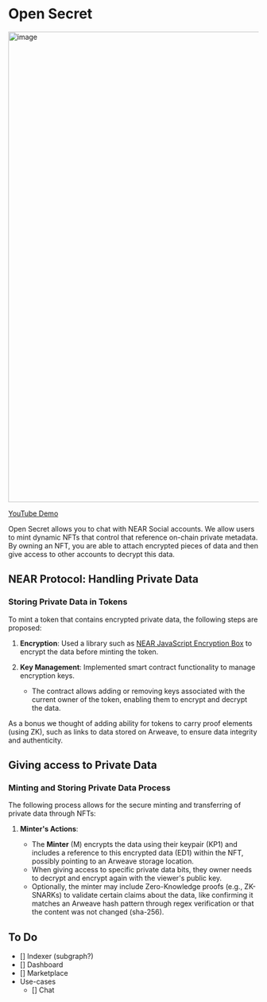 # Open Secret

<img width="946" alt="image" src="https://github.com/microchipgnu/open-secret/assets/12901349/0d5c50d6-0269-49f2-b793-405c66c06ced">


[YouTube Demo](https://www.youtube.com/watch?v=VawBqiXaiAg)

Open Secret allows you to chat with NEAR Social accounts. We allow users to mint dynamic NFTs that control that reference on-chain private metadata. By owning an NFT, you are able to attach encrypted pieces of data and then give access to other accounts to decrypt this data.

## NEAR Protocol: Handling Private Data 

### Storing Private Data in Tokens

To mint a token that contains encrypted private data, the following steps are proposed:

1. **Encryption**: Used a library such as [NEAR JavaScript Encryption Box](https://github.com/NEARFoundation/near-js-encryption-box/tree/main) to encrypt the data before minting the token.

2. **Key Management**: Implemented smart contract functionality to manage encryption keys.

   - The contract allows adding or removing keys associated with the current owner of the token, enabling them to encrypt and decrypt the data.

As a bonus we thought of adding ability for tokens to carry proof elements (using ZK), such as links to data stored on Arweave, to ensure data integrity and authenticity.

## Giving access to Private Data

### Minting and Storing Private Data Process

The following process allows for the secure minting and transferring of private data through NFTs:

1. **Minter's Actions**:

   - The **Minter** (M) encrypts the data using their keypair (KP1) and includes a reference to this encrypted data (ED1) within the NFT, possibly pointing to an Arweave storage location.
   - When giving access to specific private data bits, they owner needs to decrypt and encrypt again with the viewer's public key.
   - Optionally, the minter may include Zero-Knowledge proofs (e.g., ZK-SNARKs) to validate certain claims about the data, like confirming it matches an Arweave hash pattern through regex verification or that the content was not changed (sha-256).


## To Do

- [] Indexer (subgraph?)
- [] Dashboard 
- [] Marketplace
- Use-cases
   - [] Chat

   